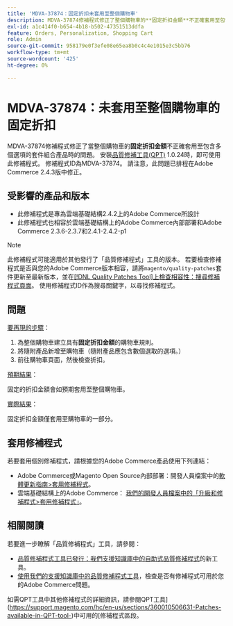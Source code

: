 ```yaml
---
title: 'MDVA-37874：固定折扣未套用至整個購物車'
description: MDVA-37874修補程式修正了整個購物車的**固定折扣金額**不正確套用至包含多個選項的套件產品的問題。 安裝[Quality Patches Tool (QPT)](https://devdocs.magento.com/guides/v2.4/comp-mgr/patching.html#mqp) 1.0.24時，即可使用此修補程式。 修補程式ID為MDVA-37874。 請注意，此問題已排程在Adobe Commerce 2.4.3版中修正。
exl-id: a1c414f0-b654-4b18-b502-47351513ddfa
feature: Orders, Personalization, Shopping Cart
role: Admin
source-git-commit: 958179e0f3efe08e65ea8b0c4c4e1015e3c5bb76
workflow-type: tm+mt
source-wordcount: '425'
ht-degree: 0%

---
```


# MDVA-37874：未套用至整個購物車的固定折扣

MDVA-37874修補程式修正了當整個購物車的&#x200B;**固定折扣金額**&#x200B;不正確套用至包含多個選項的套件組合產品時的問題。 安裝[品質修補工具(QPT)](https://devdocs.magento.com/guides/v2.4/comp-mgr/patching.html#mqp) 1.0.24時，即可使用此修補程式。 修補程式ID為MDVA-37874。 請注意，此問題已排程在Adobe Commerce 2.4.3版中修正。

## 受影響的產品和版本

* 此修補程式是專為雲端基礎結構2.4.2上的Adobe Commerce所設計
* 此修補程式也相容於雲端基礎結構上的Adobe Commerce內部部署和Adobe Commerce 2.3.6-2.3.7和2.4.1-2.4.2-p1

>[!NOTE]
>
>此修補程式可能適用於其他發行了「品質修補程式」工具的版本。 若要檢查修補程式是否與您的Adobe Commerce版本相容，請將`magento/quality-patches`套件更新至最新版本，並在[[!DNL Quality Patches Tool]上檢查相容性：搜尋修補程式頁面](https://devdocs.magento.com/quality-patches/tool.html#patch-grid)。 使用修補程式ID作為搜尋關鍵字，以尋找修補程式。

## 問題


<u>要再現的步驟</u>：

1. 為整個購物車建立具有&#x200B;**固定折扣金額**&#x200B;的購物車規則。
1. 將隨附產品新增至購物車（隨附產品應包含數個選取的選項。）
1. 前往購物車頁面，然後檢查折扣。


<u>預期結果</u>：

固定的折扣金額會如預期套用至整個購物車。

<u>實際結果</u>：

固定折扣金額僅套用至購物車的一部分。


## 套用修補程式

若要套用個別修補程式，請根據您的Adobe Commerce產品使用下列連結：

* Adobe Commerce或Magento Open Source內部部署：開發人員檔案中的[軟體更新指南>套用修補程式](https://devdocs.magento.com/guides/v2.4/comp-mgr/patching/mqp.html)。
* 雲端基礎結構上的Adobe Commerce： [我們的開發人員檔案中的「升級和修補程式>套用修補程式」](https://devdocs.magento.com/cloud/project/project-patch.html)。

## 相關閱讀

若要進一步瞭解「品質修補程式」工具，請參閱：

* [品質修補程式工具已發行：我們支援知識庫中的自助式品質修補程式](/help/announcements/adobe-commerce-announcements/magento-quality-patches-released-new-tool-to-self-serve-quality-patches.md)的新工具。
* [使用我們的支援知識庫中的品質修補程式工具](/help/support-tools/patches-available-in-qpt-tool/check-patch-for-magento-issue-with-magento-quality-patches.md)，檢查是否有修補程式可用於您的Adobe Commerce問題。

如需QPT工具中其他修補程式的詳細資訊，請參閱QPT工具](https://support.magento.com/hc/en-us/sections/360010506631-Patches-available-in-QPT-tool-)中可用的[修補程式區段。
